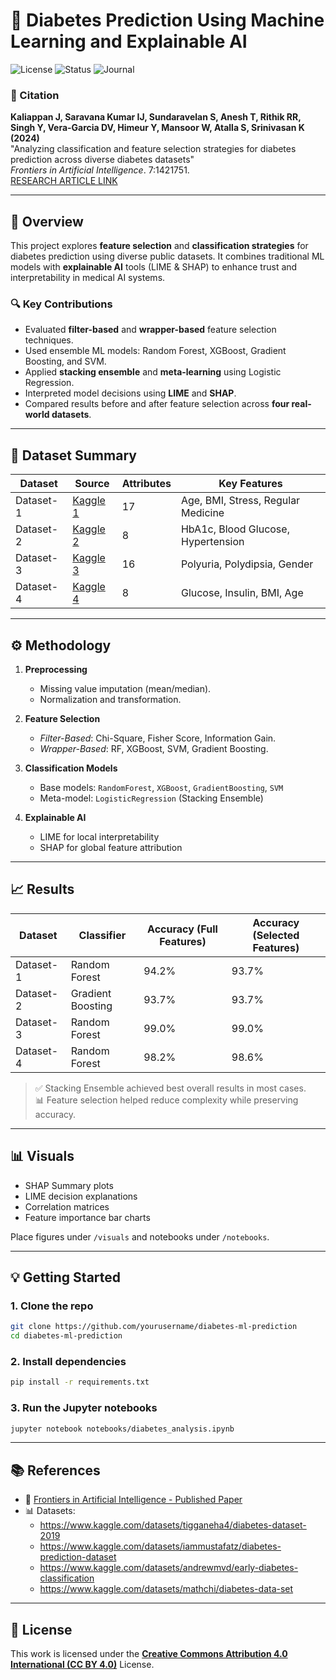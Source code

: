 
# 🔬 Diabetes Prediction Using Machine Learning and Explainable AI

![License](https://img.shields.io/badge/license-CC%20BY--4.0-blue)
![Status](https://img.shields.io/badge/status-published-green)
![Journal](https://img.shields.io/badge/Journal-Frontiers%20in%20AI-blueviolet)

### 📝 Citation  
**Kaliappan J, Saravana Kumar IJ, Sundaravelan S, Anesh T, Rithik RR, Singh Y, Vera-Garcia DV, Himeur Y, Mansoor W, Atalla S, Srinivasan K (2024)**  
"Analyzing classification and feature selection strategies for diabetes prediction across diverse diabetes datasets"  
*Frontiers in Artificial Intelligence*. 7:1421751.  
[RESEARCH ARTICLE LINK](https://www.frontiersin.org/articles/10.3389/frai.2024.1421751/full)

---

## 📌 Overview

This project explores **feature selection** and **classification strategies** for diabetes prediction using diverse public datasets. It combines traditional ML models with **explainable AI** tools (LIME & SHAP) to enhance trust and interpretability in medical AI systems.

### 🔍 Key Contributions
- Evaluated **filter-based** and **wrapper-based** feature selection techniques.
- Used ensemble ML models: Random Forest, XGBoost, Gradient Boosting, and SVM.
- Applied **stacking ensemble** and **meta-learning** using Logistic Regression.
- Interpreted model decisions using **LIME** and **SHAP**.
- Compared results before and after feature selection across **four real-world datasets**.

---

## 📂 Dataset Summary

| Dataset    | Source                                                                                         | Attributes | Key Features                             |
|------------|------------------------------------------------------------------------------------------------|------------|-------------------------------------------|
| Dataset-1  | [Kaggle 1](https://www.kaggle.com/datasets/tigganeha4/diabetes-dataset-2019)                   | 17         | Age, BMI, Stress, Regular Medicine        |
| Dataset-2  | [Kaggle 2](https://www.kaggle.com/datasets/iammustafatz/diabetes-prediction-dataset)           | 8          | HbA1c, Blood Glucose, Hypertension        |
| Dataset-3  | [Kaggle 3](https://www.kaggle.com/datasets/andrewmvd/early-diabetes-classification)            | 16         | Polyuria, Polydipsia, Gender              |
| Dataset-4  | [Kaggle 4](https://www.kaggle.com/datasets/mathchi/diabetes-data-set)                          | 8          | Glucose, Insulin, BMI, Age                |

---

## ⚙️ Methodology

1. **Preprocessing**  
   - Missing value imputation (mean/median).
   - Normalization and transformation.

2. **Feature Selection**  
   - *Filter-Based*: Chi-Square, Fisher Score, Information Gain.  
   - *Wrapper-Based*: RF, XGBoost, SVM, Gradient Boosting.

3. **Classification Models**  
   - Base models: `RandomForest`, `XGBoost`, `GradientBoosting`, `SVM`  
   - Meta-model: `LogisticRegression` (Stacking Ensemble)

4. **Explainable AI**  
   - LIME for local interpretability  
   - SHAP for global feature attribution

---

## 📈 Results

| Dataset    | Classifier            | Accuracy (Full Features) | Accuracy (Selected Features) |
|------------|-----------------------|---------------------------|-------------------------------|
| Dataset-1  | Random Forest          | 94.2%                     | 93.7%                         |
| Dataset-2  | Gradient Boosting      | 93.7%                     | 93.7%                         |
| Dataset-3  | Random Forest          | 99.0%                     | 99.0%                         |
| Dataset-4  | Random Forest          | 98.2%                     | 98.6%                         |

> ✅ Stacking Ensemble achieved best overall results in most cases.  
> 📊 Feature selection helped reduce complexity while preserving accuracy.

---

## 📊 Visuals

- SHAP Summary plots  
- LIME decision explanations  
- Correlation matrices  
- Feature importance bar charts  

Place figures under `/visuals` and notebooks under `/notebooks`.

---


## 💡 Getting Started

### 1. Clone the repo

```bash
git clone https://github.com/yourusername/diabetes-ml-prediction
cd diabetes-ml-prediction
```

### 2. Install dependencies

```bash
pip install -r requirements.txt
```

### 3. Run the Jupyter notebooks

```bash
jupyter notebook notebooks/diabetes_analysis.ipynb
```

---

## 📚 References

- 📄 [Frontiers in Artificial Intelligence - Published Paper](https://www.frontiersin.org/articles/10.3389/frai.2024.1421751/full)
- 📊 Datasets:
  - https://www.kaggle.com/datasets/tigganeha4/diabetes-dataset-2019
  - https://www.kaggle.com/datasets/iammustafatz/diabetes-prediction-dataset
  - https://www.kaggle.com/datasets/andrewmvd/early-diabetes-classification
  - https://www.kaggle.com/datasets/mathchi/diabetes-data-set

---

## 📜 License

This work is licensed under the **[Creative Commons Attribution 4.0 International (CC BY 4.0)](http://creativecommons.org/licenses/by/4.0/)** License.
